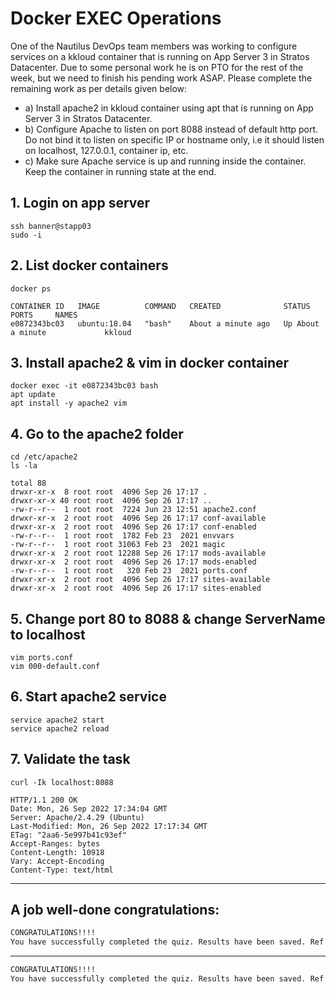# Docker EXEC Operations

One of the Nautilus DevOps team members was working to configure services on a kkloud container that is running on App Server 3 in Stratos Datacenter. Due to some personal work he is on PTO for the rest of the week, but we need to finish his pending work ASAP. Please complete the remaining work as per details given below:  
- a) Install apache2 in kkloud container using apt that is running on App Server 3 in Stratos Datacenter.
- b) Configure Apache to listen on port 8088 instead of default http port. Do not bind it to listen on specific IP or hostname only, i.e it should listen on localhost, 127.0.0.1, container ip, etc.
- c) Make sure Apache service is up and running inside the container. Keep the container in running state at the end.  


## 1. Login on app server
`ssh banner@stapp03`  
`sudo -i`  


## 2. List docker containers
`docker ps`  
```console
CONTAINER ID   IMAGE          COMMAND   CREATED              STATUS              PORTS     NAMES
e0872343bc03   ubuntu:18.04   "bash"    About a minute ago   Up About a minute             kkloud
```


## 3. Install apache2 & vim in docker container
`docker exec -it e0872343bc03 bash`  
`apt update`  
`apt install -y apache2 vim`  


## 4. Go to the apache2 folder
`cd /etc/apache2`  
`ls -la`  
```console
total 88
drwxr-xr-x  8 root root  4096 Sep 26 17:17 .
drwxr-xr-x 40 root root  4096 Sep 26 17:17 ..
-rw-r--r--  1 root root  7224 Jun 23 12:51 apache2.conf
drwxr-xr-x  2 root root  4096 Sep 26 17:17 conf-available
drwxr-xr-x  2 root root  4096 Sep 26 17:17 conf-enabled
-rw-r--r--  1 root root  1782 Feb 23  2021 envvars
-rw-r--r--  1 root root 31063 Feb 23  2021 magic
drwxr-xr-x  2 root root 12288 Sep 26 17:17 mods-available
drwxr-xr-x  2 root root  4096 Sep 26 17:17 mods-enabled
-rw-r--r--  1 root root   320 Feb 23  2021 ports.conf
drwxr-xr-x  2 root root  4096 Sep 26 17:17 sites-available
drwxr-xr-x  2 root root  4096 Sep 26 17:17 sites-enabled
```


## 5. Change port 80 to 8088 & change ServerName to localhost
`vim ports.conf`  
`vim 000-default.conf`  


## 6. Start apache2 service
`service apache2 start`  
`service apache2 reload`  


## 7. Validate the task
`curl -Ik localhost:8088`  
```console
HTTP/1.1 200 OK
Date: Mon, 26 Sep 2022 17:34:04 GMT
Server: Apache/2.4.29 (Ubuntu)
Last-Modified: Mon, 26 Sep 2022 17:17:34 GMT
ETag: "2aa6-5e997b41c93ef"
Accept-Ranges: bytes
Content-Length: 10918
Vary: Accept-Encoding
Content-Type: text/html
```

---

## A job well-done congratulations:


```bash
CONGRATULATIONS!!!!
You have successfully completed the quiz. Results have been saved. Ref ID:633097e4b9e7dcab06b81e6b
```

---

```bash
CONGRATULATIONS!!!!
You have successfully completed the quiz. Results have been saved. Ref ID:638e167d5e74adc8f714e1f9
```
